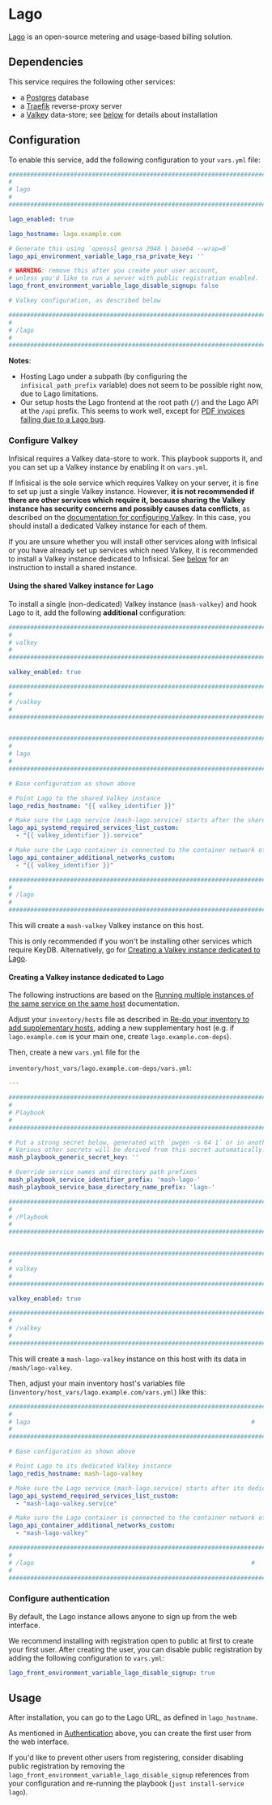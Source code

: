 <!--
SPDX-FileCopyrightText: 2023 Julian-Samuel Gebühr
SPDX-FileCopyrightText: 2023 - 2024 Slavi Pantaleev
SPDX-FileCopyrightText: 2025 Suguru Hirahara

SPDX-License-Identifier: AGPL-3.0-or-later
-->

# Lago

[Lago](https://www.getlago.com/) is an open-source metering and usage-based billing solution.


## Dependencies

This service requires the following other services:

- a [Postgres](postgres.md) database
- a [Traefik](traefik.md) reverse-proxy server
- a [Valkey](valkey.md) data-store; see [below](#configure-valkey) for details about installation


## Configuration

To enable this service, add the following configuration to your `vars.yml` file:

```yaml
########################################################################
#                                                                      #
# lago                                                                 #
#                                                                      #
########################################################################

lago_enabled: true

lago_hostname: lago.example.com

# Generate this using `openssl genrsa 2048 | base64 --wrap=0`
lago_api_environment_variable_lago_rsa_private_key: ''

# WARNING: remove this after you create your user account,
# unless you'd like to run a server with public registration enabled.
lago_front_environment_variable_lago_disable_signup: false

# Valkey configuration, as described below

########################################################################
#                                                                      #
# /lago                                                                #
#                                                                      #
########################################################################
```

**Notes**:
- Hosting Lago under a subpath (by configuring the `infisical_path_prefix` variable) does not seem to be possible right now, due to Lago limitations.
- Our setup hosts the Lago frontend at the root path (`/`) and the Lago API at the `/api` prefix. This seems to work well, except for [PDF invoices failing due to a Lago bug](https://github.com/getlago/lago/issues/221).

### Configure Valkey

Infisical requires a Valkey data-store to work. This playbook supports it, and you can set up a Valkey instance by enabling it on `vars.yml`.

If Infisical is the sole service which requires Valkey on your server, it is fine to set up just a single Valkey instance. However, **it is not recommended if there are other services which require it, because sharing the Valkey instance has security concerns and possibly causes data conflicts**, as described on the [documentation for configuring Valkey](valkey.md). In this case, you should install a dedicated Valkey instance for each of them.

If you are unsure whether you will install other services along with Infisical or you have already set up services which need Valkey, it is recommended to install a Valkey instance dedicated to Infisical. See [below](#setting-up-a-shared-valkey-instance) for an instruction to install a shared instance.

#### Using the shared Valkey instance for Lago

To install a single (non-dedicated) Valkey instance (`mash-valkey`) and hook Lago to it, add the following **additional** configuration:

```yaml
########################################################################
#                                                                      #
# valkey                                                               #
#                                                                      #
########################################################################

valkey_enabled: true

########################################################################
#                                                                      #
# /valkey                                                              #
#                                                                      #
########################################################################


########################################################################
#                                                                      #
# lago                                                                 #
#                                                                      #
########################################################################

# Base configuration as shown above

# Point Lago to the shared Valkey instance
lago_redis_hostname: "{{ valkey_identifier }}"

# Make sure the Lago service (mash-lago.service) starts after the shared KeyDB service (mash-valkey.service)
lago_api_systemd_required_services_list_custom:
  - "{{ valkey_identifier }}.service"

# Make sure the Lago container is connected to the container network of the shared KeyDB service (mash-valkey)
lago_api_container_additional_networks_custom:
  - "{{ valkey_identifier }}"

########################################################################
#                                                                      #
# /lago                                                                #
#                                                                      #
########################################################################
```

This will create a `mash-valkey` Valkey instance on this host.

This is only recommended if you won't be installing other services which require KeyDB. Alternatively, go for [Creating a Valkey instance dedicated to Lago](#creating-a-valkey-instance-dedicated-to-lago).

#### Creating a Valkey instance dedicated to Lago

The following instructions are based on the [Running multiple instances of the same service on the same host](../running-multiple-instances.md) documentation.

Adjust your `inventory/hosts` file as described in [Re-do your inventory to add supplementary hosts](../running-multiple-instances.md#re-do-your-inventory-to-add-supplementary-hosts), adding a new supplementary host (e.g. if `lago.example.com` is your main one, create `lago.example.com-deps`).

Then, create a new `vars.yml` file for the

`inventory/host_vars/lago.example.com-deps/vars.yml`:

```yaml
---

########################################################################
#                                                                      #
# Playbook                                                             #
#                                                                      #
########################################################################

# Put a strong secret below, generated with `pwgen -s 64 1` or in another way
# Various other secrets will be derived from this secret automatically.
mash_playbook_generic_secret_key: ''

# Override service names and directory path prefixes
mash_playbook_service_identifier_prefix: 'mash-lago-'
mash_playbook_service_base_directory_name_prefix: 'lago-'

########################################################################
#                                                                      #
# /Playbook                                                            #
#                                                                      #
########################################################################


########################################################################
#                                                                      #
# valkey                                                               #
#                                                                      #
########################################################################

valkey_enabled: true

########################################################################
#                                                                      #
# /valkey                                                              #
#                                                                      #
########################################################################
```

This will create a `mash-lago-valkey` instance on this host with its data in `/mash/lago-valkey`.

Then, adjust your main inventory host's variables file (`inventory/host_vars/lago.example.com/vars.yml`) like this:

```yaml
########################################################################
#                                                                      #
# lago                                                             #
#                                                                      #
########################################################################

# Base configuration as shown above

# Point Lago to its dedicated Valkey instance
lago_redis_hostname: mash-lago-valkey

# Make sure the Lago service (mash-lago.service) starts after its dedicated KeyDB service (mash-lago-valkey.service)
lago_api_systemd_required_services_list_custom:
  - "mash-lago-valkey.service"

# Make sure the Lago container is connected to the container network of its dedicated KeyDB service (mash-lago-valkey)
lago_api_container_additional_networks_custom:
  - "mash-lago-valkey"

########################################################################
#                                                                      #
# /lago                                                            #
#                                                                      #
########################################################################
```

### Configure authentication

By default, the Lago instance allows anyone to sign up from the web interface.

We recommend installing with registration open to public at first to create your first user. After creating the user, you can disable public registration by adding the following configuration to `vars.yml`:

```yaml
lago_front_environment_variable_lago_disable_signup: true
```

## Usage

After installation, you can go to the Lago URL, as defined in `lago_hostname`.

As mentioned in [Authentication](#authentication) above, you can create the first user from the web interface.

If you'd like to prevent other users from registering, consider disabling public registration by removing the `lago_front_environment_variable_lago_disable_signup` references from your configuration and re-running the playbook (`just install-service lago`).
